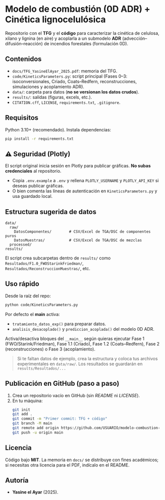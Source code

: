 # Modelo de combustión (0D ADR) + Cinética lignocelulósica

Repositorio con el **TFG** y el **código** para caracterizar la cinética de celulosa, xilano y lignina (en aire)
y acoplarla a un submodelo **ADR** (advección–difusión–reacción) de incendios forestales (formulación 0D).

## Contenidos
- `docs/TFG_YasineElAyar_2025.pdf`: memoria del TFG.
- `code/KineticsParameters.py`: script principal (Fases 0–3: isoconversionales, Criado, Coats–Redfern, reconstrucciones, simulaciones y acoplamiento ADR).
- `data/`: carpeta para datos (**no se versionan los datos crudos**).
- `results/`: salidas (figuras, excels, etc.).
- `CITATION.cff`, `LICENSE`, `requirements.txt`, `.gitignore`.

## Requisitos
Python 3.10+ (recomendado). Instala dependencias:
```bash
pip install -r requirements.txt
```

## ⚠️ Seguridad (Plotly)
El script original inicia sesión en Plotly para publicar gráficas. **No subas credenciales** al repositorio.
- Copia `.env.example` a `.env` y rellena `PLOTLY_USERNAME` y `PLOTLY_API_KEY` si deseas publicar gráficas.
- O bien comenta las líneas de autenticación en `KineticsParameters.py` y usa guardado local.

## Estructura sugerida de datos
```
data/
  raw/
    DatosComponentes/        # CSV/Excel de TGA/DSC de componentes puros
    DatosMuestras/           # CSV/Excel de TGA/DSC de mezclas
  processed/
results/
```
El script crea subcarpetas dentro de `results/` como `Resultados/F1.0_FWOStarinkFriedman/`, `Resultados/ReconstruccionMuestras/`, etc.

## Uso rápido
Desde la raíz del repo:
```bash
python code/KineticsParameters.py
```
Por defecto el __main__ activa:
- `tratamiento_datos_exp()` para preparar datos.
- `analisis_desacoplado()` y `prediccion_acoplada()` del modelo 0D ADR.

Activa/desactiva bloques del `__main__` según quieras ejecutar Fase 1 (FWO/Starink/Friedman), Fase 1.1 (Criado),
Fase 1.2 (Coats–Redfern), Fase 2 (reconstrucciones) o Fase 3 (acoplamiento).

> Si te faltan datos de ejemplo, crea la estructura y coloca tus archivos experimentales en `data/raw/`.
> Los resultados se guardarán en `results/Resultados/...`

## Publicación en GitHub (paso a paso)
1. Crea un repositorio vacío en GitHub (sin *README* ni *LICENSE*).
2. En tu máquina:
   ```bash
   git init
   git add .
   git commit -m "Primer commit: TFG + código"
   git branch -M main
   git remote add origin https://github.com/USUARIO/modelo-combustion-incendios-ADR.git
   git push -u origin main
   ```

## Licencia
Código bajo **MIT**. La memoria en `docs/` se distribuye con fines académicos; si necesitas otra licencia para el PDF,
indícalo en el README.

## Autoría
- **Yasine el Ayar** (2025).
